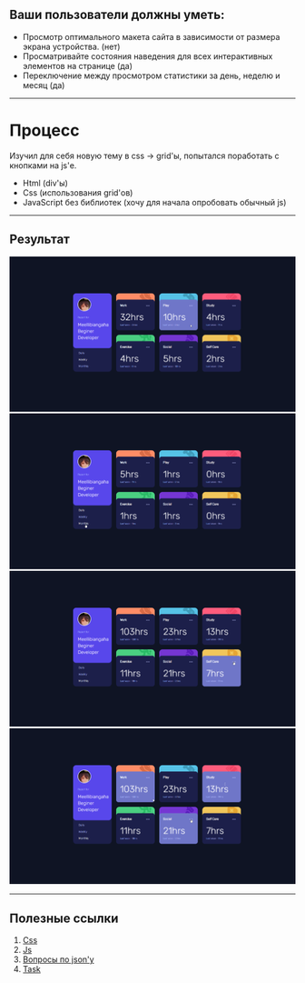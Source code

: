 
##  Ваши пользователи должны уметь: ##

- Просмотр оптимального макета сайта в зависимости от размера экрана устройства. (нет)  
- Просматривайте состояния наведения для всех интерактивных элементов на странице (да)  
- Переключение между просмотром статистики за день, неделю и месяц (да)  
***
#  Процесс #  

Изучил для себя новую тему в css -> grid'ы, попытался поработать с кнопками на js'е.  

- Html (div'ы)
- Css (использования grid'ов)
- JavaScript без библиотек (хочу для начала опробовать обычный js)  
*** 

##  Результат ##  
![Weekly](./screenshots/1.png)  
![Daily](./screenshots/2.png)  
![Monthly](./screenshots/3.png)  
![Hover effects](./screenshots/4.png) 
*** 

##  Полезные ссылки ##  

1. [Css](https://html5book.ru/css-grid/)  
2. [Js](https://developer.mozilla.org/ru/)  
3. [Вопросы по json'у](https://ru.stackoverflow.com/)  
4. [Task](https://www.frontendmentor.io/challenges)  